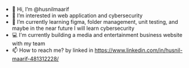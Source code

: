 - 👋 Hi, I’m @husnilmaarif
- 👀 I’m interested in web application and cybersecurity
- 🌱 I’m currently learning figma, folder management, unit testing, and maybe in the near future I will learn cybersecurity
- :computer: I'm currently building a media and entertainment business website with my team
- 📫 How to reach me? by linked in https://www.linkedin.com/in/husnil-maarif-481312228/




<!---
husnilmaarif/husnilmaarif is a ✨ special ✨ repository because its `README.md` (this file) appears on your GitHub profile.
You can click the Preview link to take a look at your changes.
--->
